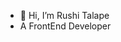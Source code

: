 - 👋 Hi, I’m Rushi Talape
- A FrontEnd Developer

<!---
06588560/06588560 is a ✨ special ✨ repository because its `README.md` (this file) appears on your GitHub profile.
You can click the Preview link to take a look at your changes.
--->
